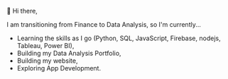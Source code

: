    👋 Hi there,

 I am transitioning from Finance to Data Analysis, so I'm currently...
-  Learning the skills as I go (Python, SQL, JavaScript, Firebase, nodejs, Tableau, Power BI),
-  Building my Data Analysis Portfolio,
-  Building my website,
-  Exploring App Development.

<!---
Yesterday you said you are doing it Tomorrow.
--->
